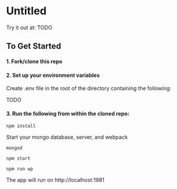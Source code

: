 # Untitled

Try it out at: TODO

## To Get Started

#### 1. Fork/clone this repo

#### 2. Set up your environment variables
Create .env file in the root of the directory containing the following:

TODO

#### 3. Run the following from within the cloned repo:

``` npm install ```

Start your mongo database, server, and webpack

```mongod```

```npm start```

```npm run wp```

The app will run on http://localhost:1981
